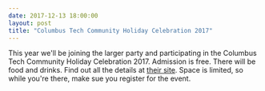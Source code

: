 ```yaml
---
date: 2017-12-13 18:00:00
layout: post
title: "Columbus Tech Community Holiday Celebration 2017"
---
```


This year we'll be joining the larger party and participating in the Columbus
Tech Community Holiday Celebration 2017. Admission is free. There will be food
and drinks. Find out all the details at [their site](http://columbusholidayparty.com/).
Space is limited, so while you're there, make sue you register for the event.
